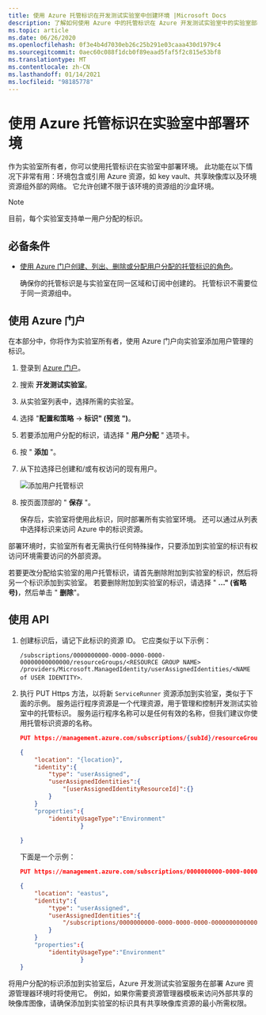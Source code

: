 ```yaml
---
title: 使用 Azure 托管标识在开发测试实验室中创建环境 |Microsoft Docs
description: 了解如何使用 Azure 中的托管标识在 Azure 开发测试实验室中的实验室部署环境。
ms.topic: article
ms.date: 06/26/2020
ms.openlocfilehash: 0f3e4b4d7030eb26c25b291e03caaa430d1979c4
ms.sourcegitcommit: 0aec60c088f1dcb0f89eaad5faf5f2c815e53bf8
ms.translationtype: MT
ms.contentlocale: zh-CN
ms.lasthandoff: 01/14/2021
ms.locfileid: "98185778"
---
```

# <a name="use-azure-managed-identities-to-deploy-environments-in-a-lab"></a>使用 Azure 托管标识在实验室中部署环境 

作为实验室所有者，你可以使用托管标识在实验室中部署环境。 此功能在以下情况下非常有用：环境包含或引用 Azure 资源，如 key vault、共享映像库以及环境资源组外部的网络。 它允许创建不限于该环境的资源组的沙盒环境。

> [!NOTE]
> 目前，每个实验室支持单一用户分配的标识。 

## <a name="prerequisites"></a>必备条件

- [使用 Azure 门户创建、列出、删除或分配用户分配的托管标识的角色](../active-directory/managed-identities-azure-resources/how-to-manage-ua-identity-portal.md)。 
    
    确保你的托管标识是与实验室在同一区域和订阅中创建的。 托管标识不需要位于同一资源组中。

## <a name="use-azure-portal"></a>使用 Azure 门户

在本部分中，你将作为实验室所有者，使用 Azure 门户向实验室添加用户管理的标识。 

1. 登录到 [Azure 门户](https://portal.azure.com)。
1. 搜索 **开发测试实验室**。
1. 从实验室列表中，选择所需的实验室。
1. 选择 "**配置和策略**  ->  **标识" (预览 ")**。 
1. 若要添加用户分配的标识，请选择 " **用户分配** " 选项卡。
1. 按 " **添加** "。
1. 从下拉选择已创建和/或有权访问的现有用户。
 
    ![添加用户托管标识](./media/use-managed-identities-environments/add-user-managed-identity.png)
1. 按页面顶部的 " **保存** "。

    保存后，实验室将使用此标识，同时部署所有实验室环境。 还可以通过从列表中选择标识来访问 Azure 中的标识资源。 

部署环境时，实验室所有者无需执行任何特殊操作，只要添加到实验室的标识有权访问环境需要访问的外部资源。 

若要更改分配给实验室的用户托管标识，请首先删除附加到实验室的标识，然后将另一个标识添加到实验室。 若要删除附加到实验室的标识，请选择 " **..." (省略号)**，然后单击 " **删除**"。 

## <a name="use-api"></a>使用 API

1. 创建标识后，请记下此标识的资源 ID。 它应类似于以下示例： 

    `/subscriptions/0000000000-0000-0000-0000-00000000000000/resourceGroups/<RESOURCE GROUP NAME> /providers/Microsoft.ManagedIdentity/userAssignedIdentities/<NAME of USER IDENTITY>`.
1. 执行 PUT Https 方法，以将新 `ServiceRunner` 资源添加到实验室，类似于下面的示例。 服务运行程序资源是一个代理资源，用于管理和控制开发测试实验室中的托管标识。 服务运行程序名称可以是任何有效的名称，但我们建议你使用托管标识资源的名称。 
 
    ```json
    PUT https://management.azure.com/subscriptions/{subId}/resourceGroups/{rg}/providers/Microsoft.Devtestlab/labs/{yourlabname}/serviceRunners/{serviceRunnerName}

    {
        "location": "{location}",
        "identity":{
            "type": "userAssigned",
            "userAssignedIdentities":{
                "[userAssignedIdentityResourceId]":{}
            }
        }
        "properties":{
            "identityUsageType":"Environment"
                     }
          
    }
    ```
 
    下面是一个示例： 

    ```json
    PUT https://management.azure.com/subscriptions/0000000000-0000-0000-0000-000000000000000/resourceGroups/exampleRG/providers/Microsoft.Devtestlab/labs/mylab/serviceRunners/sampleuseridentity

    {
        "location": "eastus",
        "identity":{
            "type": "userAssigned",
            "userAssignedIdentities":{
                "/subscriptions/0000000000-0000-0000-0000-000000000000000/resourceGroups/exampleRG/providers/Microsoft.ManagedIdentity/userAssignedIdentities/sampleuseridentity":{}
            }
        }
        "properties":{
            "identityUsageType":"Environment"
                     }
    }
    ```
 
将用户分配的标识添加到实验室后，Azure 开发测试实验室服务在部署 Azure 资源管理器环境时将使用它。 例如，如果你需要资源管理器模板来访问外部共享的映像库图像，请确保添加到实验室的标识具有共享映像库资源的最小所需权限。 
